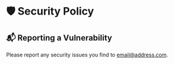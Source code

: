# 🛡️ Security Policy

## 📬 Reporting a Vulnerability

Please report any security issues you find to [email@address.com](mailto:email@address.com).
